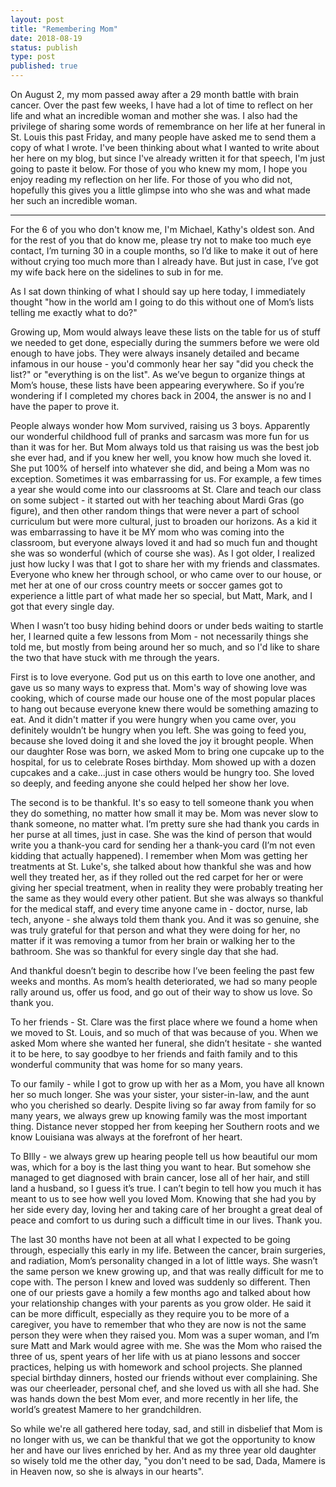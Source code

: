 ```yaml
---
layout: post
title: "Remembering Mom"
date: 2018-08-19
status: publish
type: post
published: true
---
```


On August 2, my mom passed away after a 29 month battle with brain cancer. Over the past few weeks, I have had a lot of time to reflect on her life and what an incredible woman and mother she was. I also had the privilege of sharing some words of remembrance on her life at her funeral in St. Louis this past Friday, and many people have asked me to send them a copy of what I wrote. I've been thinking about what I wanted to write about her here on my blog, but since I've already written it for that speech, I'm just going to paste it below. For those of you who knew my mom, I hope you enjoy reading my reflection on her life. For those of you who did not, hopefully this gives you a little glimpse into who she was and what made her such an incredible woman.

---

For the 6 of you who don't know me, I'm Michael, Kathy's oldest son. And for the rest of you that do know me, please try not to make too much eye contact, I’m turning 30 in a couple months, so I’d like to make it out of here without crying too much more than I already have. But just in case, I’ve got my wife back here on the sidelines to sub in for me.

As I sat down thinking of what I should say up here today, I immediately thought "how in the world am I going to do this without one of Mom’s lists telling me exactly what to do?"


Growing up, Mom would always leave these lists on the table for us of stuff we needed to get done, especially during the summers before we were old enough to have jobs. They were always insanely detailed and became infamous in our house - you'd commonly hear her say "did you check the list?" or "everything is on the list". As we’ve begun to organize things at Mom’s house, these lists have been appearing everywhere. So if you’re wondering if I completed my chores back in 2004, the answer is no and I have the paper to prove it. 

People always wonder how Mom survived, raising us 3 boys. Apparently our wonderful childhood full of pranks and sarcasm was more fun for us than it was for her. But Mom always told us that raising us was the best job she ever had, and if you knew her well, you know how much she loved it. She put 100% of herself into whatever she did, and being a Mom was no exception. Sometimes it was embarrassing for us. For example, a few times a year she would come into our classrooms at St. Clare and teach our class on some subject - it started out with her teaching about Mardi Gras (go figure), and then other random things that were never a part of school curriculum but were more cultural, just to broaden our horizons. As a kid it was embarrassing to have it be MY mom who was coming into the classroom, but everyone always loved it and had so much fun and thought she was so wonderful (which of course she was). As I got older, I realized just how lucky I was that I got to share her with my friends and classmates. Everyone who knew her through school, or who came over to our house, or met her at one of our cross country meets or soccer games got to experience a little part of what made her so special, but Matt, Mark, and I got that every single day.

When I wasn’t too busy hiding behind doors or under beds waiting to startle her, I learned quite a few lessons from Mom - not necessarily things she told me, but mostly from being around her so much, and so I'd like to share the two that have stuck with me through the years.

First is to love everyone. God put us on this earth to love one another, and gave us so many ways to express that. Mom's way of showing love was cooking, which of course made our house one of the most popular places to hang out because everyone knew there would be something amazing to eat. And it didn't matter if you were hungry when you came over, you definitely wouldn’t be hungry when you left. She was going to feed you, because she loved doing it and she loved the joy it brought people. When our daughter Rose was born, we asked Mom to bring one cupcake up to the hospital, for us to celebrate Roses birthday. Mom showed up with a dozen cupcakes and a cake...just in case others would be hungry too. She loved so deeply, and feeding anyone she could helped her show her love.

The second is to be thankful. It's so easy to tell someone thank you when they do something, no matter how small it may be. Mom was never slow to thank someone, no matter what.  I’m pretty sure she had thank you cards in her purse at all times, just in case. She was the kind of person that would write you a thank-you card for sending her a thank-you card (I’m not even kidding that actually happened). I remember when Mom was getting her treatments at St. Luke's, she talked about how thankful she was and how well they treated her, as if they rolled out the red carpet for her or were giving her special treatment, when in reality they were probably treating her the same as they would every other patient. But she was always so thankful for the medical staff, and every time anyone came in - doctor, nurse, lab tech, anyone - she always told them thank you. And it was so genuine, she was truly grateful for that person and what they were doing for her, no matter if it was removing a tumor from her brain or walking her to the bathroom. She was so thankful for every single day that she had.

And thankful doesn’t begin to describe how I’ve been feeling the past few weeks and months. As mom’s health deteriorated, we had so many people rally around us, offer us food, and go out of their way to show us love. So thank you.

To her friends - St. Clare was the first place where we found a home when we moved to St. Louis, and so much of that was because of you. When we asked Mom where she wanted her funeral, she didn’t hesitate - she wanted it to be here, to say goodbye to her friends and faith family and to this wonderful community that was home for so many years. 

To our family - while I got to grow up with her as a Mom, you have all known her so much longer. She was your sister, your sister-in-law, and the aunt who you cherished so dearly. Despite living so far away from family for so many years, we always grew up knowing family was the most important thing. Distance never stopped her from keeping her Southern roots and we know Louisiana was always at the forefront of her heart.

To BIlly - we always grew up hearing people tell us how beautiful our mom was, which for a boy is the last thing you want to hear. But somehow she managed to get diagnosed with brain cancer, lose all of her hair, and still land a husband, so I guess it’s true. I can’t begin to tell how you much it has meant to us to see how well you loved Mom. Knowing that she had you by her side every day, loving her and taking care of her brought a great deal of peace and comfort to us during such a difficult time in our lives. Thank you.

The last 30 months have not been at all what I expected to be going through, especially this early in my life. Between the cancer, brain surgeries, and radiation, Mom’s personality changed in a lot of little ways. She wasn’t the same person we knew growing up, and that was really difficult for me to cope with. The person I knew and loved was suddenly so different. Then one of our priests gave a homily a few months ago and talked about how your relationship changes with your parents as you grow older. He said it can be more difficult, especially as they require you to be more of a caregiver, you have to remember that who they are now is not the same person they were when they raised you. Mom was a super woman, and I’m sure Matt and Mark would agree with me. She was the Mom who raised the three of us, spent years of her life with us at piano lessons and soccer practices, helping us with homework and school projects. She planned special birthday dinners, hosted our friends without ever complaining. She was our cheerleader, personal chef, and she loved us with all she had. She was hands down the best Mom ever, and more recently in her life, the world’s greatest Mamere to her grandchildren.


So while we're all gathered here today, sad, and still in disbelief that Mom is no longer with us, we can be thankful that we got the opportunity to know her and have our lives enriched by her. And as my three year old daughter so wisely told me the other day, "you don't need to be sad, Dada, Mamere is in Heaven now, so she is always in our hearts".